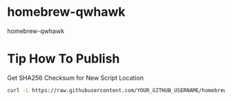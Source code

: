 # homebrew-qwhawk
homebrew-qwhawk


# Tip How To Publish

Get SHA256 Checksum for New Script Location

```bash
curl -L https://raw.githubusercontent.com/YOUR_GITHUB_USERNAME/homebrew-awl/main/scripts/awl-git.sh | shasum -a 256
```